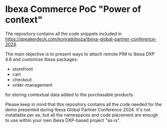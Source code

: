 # Ibexa Commerce PoC "Power of context"

The repository contains all the code snippets included in https://speakerdeck.com/konradoboza/ibexa-global-partner-conference-2024.

The main objective is to present ways to attach remote PIM to Ibexa DXP 4.6 and customize Ibexa packages:
- storefront
- cart
- checkout
- order-management

for storing contextual data added to the purchasable products.

Please keep in mind that this repository contains all the code needed for the demo presented during Ibexa Global Partner Conference 2024. It's not installable per se, but all the namespaces and code placement are enough to use within your own Ibexa DXP-based project "as-is".
